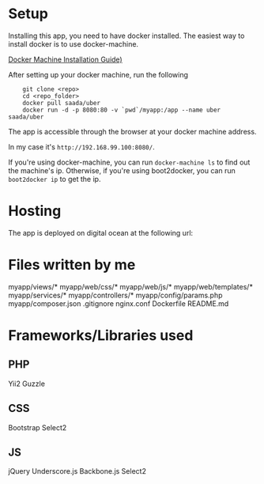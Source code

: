 # Setup

Installing this app, you need to have docker installed.
The easiest way to install docker is to use docker-machine.

[Docker Machine Installation Guide)](https://docs.docker.com/machine/)

After setting up your docker machine, run the following
		
		git clone <repo>
		cd <repo_folder>
		docker pull saada/uber
		docker run -d -p 8080:80 -v `pwd`/myapp:/app --name uber saada/uber

The app is accessible through the browser at your docker machine address.

In my case it's `http://192.168.99.100:8080/`.

If you're using docker-machine, you can run `docker-machine ls` to find out the machine's ip.
Otherwise, if you're using boot2docker, you can run `boot2docker ip` to get the ip.

# Hosting

The app is deployed on digital ocean at the following url: 

# Files written by me
myapp/views/*
myapp/web/css/*
myapp/web/js/*
myapp/web/templates/*
myapp/services/*
myapp/controllers/*
myapp/config/params.php
myapp/composer.json
.gitignore
nginx.conf
Dockerfile
README.md

# Frameworks/Libraries used
## PHP
Yii2
Guzzle
## CSS
Bootstrap
Select2
## JS
jQuery
Underscore.js
Backbone.js
Select2
